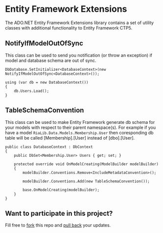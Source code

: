 ﻿Entity Framework Extensions
===========================

The ADO.NET Entity Framework Extensions library contains a set of utility classes with additional functionality to Entity Framework CTP5.

NotifyIfModelOutOfSync
----------------------

This class can be used to send you notification (or throw an exception) if model and database schema are out of sync.

	DbDatabase.SetInitializer<DatabaseContext>(new NotifyIfModelOutOfSync<DatabaseContext>());

	using (var db = new DatabaseContext())
	{
		db.Users.Load();
	}

TableSchemaConvention
---------------------

This class can be used to make Entity Framework generate db schema for your models with respect to their parent namespace(s). For example if you have a model `RiaLib.Data.Models.Membership.User` then coresponding db table will be called [Membership].[User] instead of [dbo].[User].

    public class DatabaseContext : DbContext
    {
        public DbSet<Membership.User> Users { get; set; }

        protected override void OnModelCreating(ModelBuilder modelBuilder)
        {
            modelBuilder.Conventions.Remove<IncludeMetadataConvention>();

            modelBuilder.Conventions.Add(new TableSchemaConvention());
			
			base.OnModelCreating(modelBuilder);
        }
    }

Want to participate in this project?
------------------------------------

Fill free to [fork](https://github.com/rialib/efextensions/fork) this repo and [pull back](https://github.com/rialib/efextensions/pull/new/master) your updates.